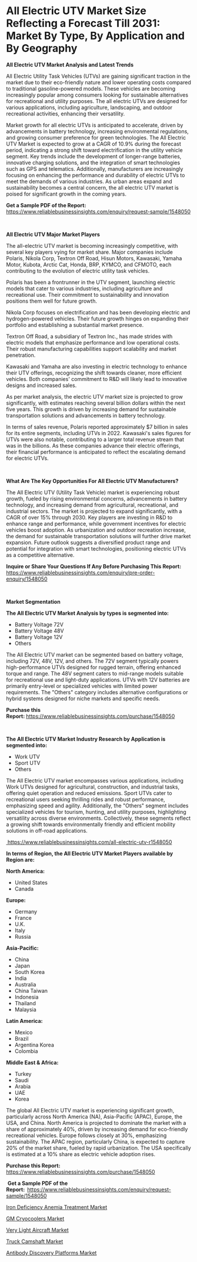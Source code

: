 <p><h1>All Electric UTV Market Size Reflecting a Forecast Till 2031: Market By Type, By Application and By Geography</h1></p><p><strong>All Electric UTV Market Analysis and Latest Trends</strong></p>
<p><p>All Electric Utility Task Vehicles (UTVs) are gaining significant traction in the market due to their eco-friendly nature and lower operating costs compared to traditional gasoline-powered models. These vehicles are becoming increasingly popular among consumers looking for sustainable alternatives for recreational and utility purposes. The all electric UTVs are designed for various applications, including agriculture, landscaping, and outdoor recreational activities, enhancing their versatility.</p><p>Market growth for all electric UTVs is anticipated to accelerate, driven by advancements in battery technology, increasing environmental regulations, and growing consumer preference for green technologies. The All Electric UTV Market is expected to grow at a CAGR of 10.9% during the forecast period, indicating a strong shift toward electrification in the utility vehicle segment. Key trends include the development of longer-range batteries, innovative charging solutions, and the integration of smart technologies such as GPS and telematics. Additionally, manufacturers are increasingly focusing on enhancing the performance and durability of electric UTVs to meet the demands of various industries. As urban areas expand and sustainability becomes a central concern, the all electric UTV market is poised for significant growth in the coming years.</p></p>
<p><strong>Get a Sample PDF of the Report:&nbsp;</strong> <a href="https://www.reliablebusinessinsights.com/enquiry/request-sample/1548050?utm_campaign=1094&utm_medium=2&utm_source=Github&utm_content=ia&utm_term=02112024&utm_id=all-electric-utv">https://www.reliablebusinessinsights.com/enquiry/request-sample/1548050</a></p>
<p>&nbsp;</p>
<p><strong>All Electric UTV Major Market Players</strong></p>
<p><p>The all-electric UTV market is becoming increasingly competitive, with several key players vying for market share. Major companies include Polaris, Nikola Corp, Textron Off Road, Hisun Motors, Kawasaki, Yamaha Motor, Kubota, Arctic Cat, Honda, BRP, KYMCO, and CFMOTO, each contributing to the evolution of electric utility task vehicles.</p><p>Polaris has been a frontrunner in the UTV segment, launching electric models that cater to various industries, including agriculture and recreational use. Their commitment to sustainability and innovation positions them well for future growth.</p><p>Nikola Corp focuses on electrification and has been developing electric and hydrogen-powered vehicles. Their future growth hinges on expanding their portfolio and establishing a substantial market presence.</p><p>Textron Off Road, a subsidiary of Textron Inc., has made strides with electric models that emphasize performance and low operational costs. Their robust manufacturing capabilities support scalability and market penetration.</p><p>Kawasaki and Yamaha are also investing in electric technology to enhance their UTV offerings, recognizing the shift towards cleaner, more efficient vehicles. Both companies' commitment to R&D will likely lead to innovative designs and increased sales.</p><p>As per market analysis, the electric UTV market size is projected to grow significantly, with estimates reaching several billion dollars within the next five years. This growth is driven by increasing demand for sustainable transportation solutions and advancements in battery technology.</p><p>In terms of sales revenue, Polaris reported approximately $7 billion in sales for its entire segments, including UTVs in 2022. Kawasaki's sales figures for UTVs were also notable, contributing to a larger total revenue stream that was in the billions. As these companies advance their electric offerings, their financial performance is anticipated to reflect the escalating demand for electric UTVs.</p></p>
<p>&nbsp;</p>
<p><strong>What Are The Key Opportunities For All Electric UTV Manufacturers?</strong></p>
<p><p>The All Electric UTV (Utility Task Vehicle) market is experiencing robust growth, fueled by rising environmental concerns, advancements in battery technology, and increasing demand from agricultural, recreational, and industrial sectors. The market is projected to expand significantly, with a CAGR of over 15% through 2030. Key players are investing in R&D to enhance range and performance, while government incentives for electric vehicles boost adoption. As urbanization and outdoor recreation increase, the demand for sustainable transportation solutions will further drive market expansion. Future outlook suggests a diversified product range and potential for integration with smart technologies, positioning electric UTVs as a competitive alternative.</p></p>
<p><strong>Inquire or Share Your Questions If Any Before Purchasing This Report:</strong> <a href="https://www.reliablebusinessinsights.com/enquiry/pre-order-enquiry/1548050?utm_campaign=1094&utm_medium=2&utm_source=Github&utm_content=ia&utm_term=02112024&utm_id=all-electric-utv">https://www.reliablebusinessinsights.com/enquiry/pre-order-enquiry/1548050</a></p>
<p>&nbsp;</p>
<p><strong>Market Segmentation</strong></p>
<p><strong>The All Electric UTV Market Analysis by types is segmented into:</strong></p>
<p><ul><li>Battery Voltage 72V</li><li>Battery Voltage 48V</li><li>Battery Voltage 12V</li><li>Others</li></ul></p>
<p><p>The All Electric UTV market can be segmented based on battery voltage, including 72V, 48V, 12V, and others. The 72V segment typically powers high-performance UTVs designed for rugged terrain, offering enhanced torque and range. The 48V segment caters to mid-range models suitable for recreational use and light-duty applications. UTVs with 12V batteries are primarily entry-level or specialized vehicles with limited power requirements. The "Others" category includes alternative configurations or hybrid systems designed for niche markets and specific needs.</p></p>
<p><strong>Purchase this Report:&nbsp;</strong><a href="https://www.reliablebusinessinsights.com/purchase/1548050?utm_campaign=1094&utm_medium=2&utm_source=Github&utm_content=ia&utm_term=02112024&utm_id=all-electric-utv">https://www.reliablebusinessinsights.com/purchase/1548050</a></p>
<p>&nbsp;</p>
<p><strong>The All Electric UTV Market Industry Research by Application is segmented into:</strong></p>
<p><ul><li>Work UTV</li><li>Sport UTV</li><li>Others</li></ul></p>
<p><p>The All Electric UTV market encompasses various applications, including Work UTVs designed for agricultural, construction, and industrial tasks, offering quiet operation and reduced emissions. Sport UTVs cater to recreational users seeking thrilling rides and robust performance, emphasizing speed and agility. Additionally, the "Others" segment includes specialized vehicles for tourism, hunting, and utility purposes, highlighting versatility across diverse environments. Collectively, these segments reflect a growing shift towards environmentally friendly and efficient mobility solutions in off-road applications.</p></p>
<p><a href="https://www.reliablebusinessinsights.com/all-electric-utv-r1548050?utm_campaign=1094&utm_medium=2&utm_source=Github&utm_content=ia&utm_term=02112024&utm_id=all-electric-utv">&nbsp;https://www.reliablebusinessinsights.com/all-electric-utv-r1548050</a></p>
<p><strong>In terms of Region, the All Electric UTV Market Players available by Region are:</strong></p>
<p>
    <p> <strong> North America: </strong>
        <ul>
            <li>United States</li>
            <li>Canada</li>
        </ul>
        </p> 
    <p> <strong> Europe: </strong>
        <ul>
            <li>Germany</li>
            <li>France</li>
            <li>U.K.</li>
            <li>Italy</li>
            <li>Russia</li>
        </ul>
        </p> 
    <p> <strong> Asia-Pacific: </strong>
        <ul>
            <li>China</li>
            <li>Japan</li>
            <li>South Korea</li>
            <li>India</li>
            <li>Australia</li>
            <li>China Taiwan</li>
            <li>Indonesia</li>
            <li>Thailand</li>
            <li>Malaysia</li>
        </ul>
        </p> 
    <p> <strong> Latin America: </strong>
        <ul>
            <li>Mexico</li>
            <li>Brazil</li>
            <li>Argentina Korea</li>
            <li>Colombia</li>
        </ul>
        </p> 
    <p> <strong> Middle East & Africa: </strong>
        <ul>
            <li>Turkey</li>
            <li>Saudi</li>
            <li>Arabia</li>
            <li>UAE</li>
            <li>Korea</li>
        </ul>
    </p>
    </p>
<p><p>The global All Electric UTV market is experiencing significant growth, particularly across North America (NA), Asia-Pacific (APAC), Europe, the USA, and China. North America is projected to dominate the market with a share of approximately 40%, driven by increasing demand for eco-friendly recreational vehicles. Europe follows closely at 30%, emphasizing sustainability. The APAC region, particularly China, is expected to capture 20% of the market share, fueled by rapid urbanization. The USA specifically is estimated at a 10% share as electric vehicle adoption rises.</p></p>
<p><strong>Purchase this Report: </strong><a href="https://www.reliablebusinessinsights.com/purchase/1548050?utm_campaign=1094&utm_medium=2&utm_source=Github&utm_content=ia&utm_term=02112024&utm_id=all-electric-utv">https://www.reliablebusinessinsights.com/purchase/1548050</a></p>
<p>&nbsp;<strong>Get a Sample PDF of the Report:&nbsp;&nbsp;</strong><a href="https://www.reliablebusinessinsights.com/enquiry/request-sample/1548050?utm_campaign=1094&utm_medium=2&utm_source=Github&utm_content=ia&utm_term=02112024&utm_id=all-electric-utv">https://www.reliablebusinessinsights.com/enquiry/request-sample/1548050</a></p>
<p><strong></strong></p>
<p><p><a href="https://issuu.com/reportprime-2/docs/iron-deficiency-anemia-treatment-ma_56d9941f360e16?utm_campaign=1094&utm_medium=2&utm_source=Github&utm_content=ia&utm_term=02112024&utm_id=all-electric-utv">Iron Deficiency Anemia Treatment Market</a></p><p><a href="https://www.linkedin.com/pulse/future-gm-cryocoolers-market-global-forecast-trends-2024--j4fvf?utm_campaign=1094&utm_medium=2&utm_source=Github&utm_content=ia&utm_term=02112024&utm_id=all-electric-utv">GM Cryocoolers Market</a></p><p><a href="https://github.com/kiara3n0pau/Market-Research-Report-List-1/blob/main/very-light-aircraft-market.md?utm_campaign=1094&utm_medium=2&utm_source=Github&utm_content=ia&utm_term=02112024&utm_id=all-electric-utv">Very Light Aircraft Market</a></p><p><a href="https://github.com/rieuydbalon3b/Market-Research-Report-List-1/blob/main/truck-camshaft-market.md?utm_campaign=1094&utm_medium=2&utm_source=Github&utm_content=ia&utm_term=02112024&utm_id=all-electric-utv">Truck Camshaft Market</a></p><p><a href="https://issuu.com/reportprime-2/docs/antibody-discovery-platforms-market_68704b7a41b55d?utm_campaign=1094&utm_medium=2&utm_source=Github&utm_content=ia&utm_term=02112024&utm_id=all-electric-utv">Antibody Discovery Platforms Market</a></p></p>